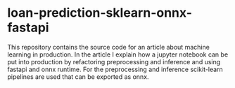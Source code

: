 # loan-prediction-sklearn-onnx-fastapi
This repository contains the source code for an article about machine learning in production. In the article I explain how a jupyter notebook can be put into production by refactoring preprocessing and inference and using fastapi and onnx runtime. For the preprocessing and inference scikit-learn pipelines are used that can be exported as onnx.